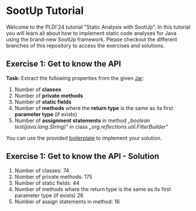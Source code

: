 # SootUp Tutorial

Welcome to the PLDI'24 tutorial "Static Analysis with SootUp". In this tutorial you will learn all about how to implement static code analyses for Java using the brand-new SootUp framework. Please checkout the different branches of this repository to access the exercises and solutions.

## Exercise 1: Get to know the API

**Task:** Extract the following properties from the given [Jar](Exercise%201/jar/exercise1.jar):

1. Number of **classes** 
2. Number of **private methods**
3. Number of **static fields**
4. Number of **methods** where the **return type** is the same as its first **parameter type** (if exists)
5. Number of **assignment statements** in method *„boolean test(java.lang.String)“* in class *„org.reflections.util.FilterBuilder“*

You can use the provided [boilerplate](Exercise%201) to implement your solution.


## Exercise 1: Get to know the API - Solution

1. Number of classes: 74
2. Number of private methods: 175
3. Number of static fields: 44
4. Number of methods where the return type is the same as its first parameter type (if exists) 26
5. Number of assign statements in method: 16